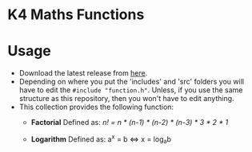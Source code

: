 # K4 Maths Functions

# Usage
- Download the latest release from [here](https://github.com/Kevin4e/K4-Maths-Functions/releases).
- Depending on where you put the 'includes' and 'src' folders you will have to edit the `#include "function.h"`. Unless, if you use the same structure as this repository, then you won't have to edit anything.
- This collection provides the following function:
  - **Factorial**
    Defined as: _n! = n * (n-1) * (n-2) * (n-3) * 3 * 2 * 1_
   
  - **Logarithm**
    Defined as: a<sup>x</sup> = b <=> x = log<sub>a</sub>b
